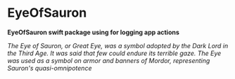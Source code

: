 # EyeOfSauron

**EyeOfSauron swift package using for logging app actions**

*The Eye of Sauron, or Great Eye, was a symbol adopted by the Dark Lord in the Third Age. It was said that few could endure its terrible gaze. The Eye was used as a symbol on armor and banners of Mordor, representing Sauron's quasi-omnipotence*
